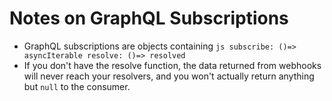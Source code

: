 # Notes on GraphQL Subscriptions

- GraphQL subscriptions are objects containing
  `js subscribe: ()=> asyncIterable resolve: ()=> resolved`
- If you don't have the resolve function, the data returned from webhooks will never reach your resolvers, and you won't actually return anything but `null` to the consumer.
